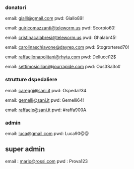 ### donatori
email: gialli@gmail.com
pwd: Giallo89!

email: quiricomazzanti@teleworm.us
pwd: Scorpio60!

email: cristinacalabresi@teleworm.us
pwd: Ghalabr45!

email: carolinaschiavone@dayrep.com
pwd: Stogrortered70!

email: raffaellonapolitani@rhyta.com
pwd: Dellucci12$

email: settimosiciliani@jourrapide.com
pwd: Ous3Sa3o#

### strutture dspedaliere
email: careggi@sani.it
pwd: Ospedal!34

email: gemelli@sani.it
pwd: Gemelli64!

email: raffaele@sani.it
pwd: #raffa900A

### admin
email: luca@gmail.com
pwd: Luca90@@

## super admin
email : mario@rossi.com
pwd : Prova123